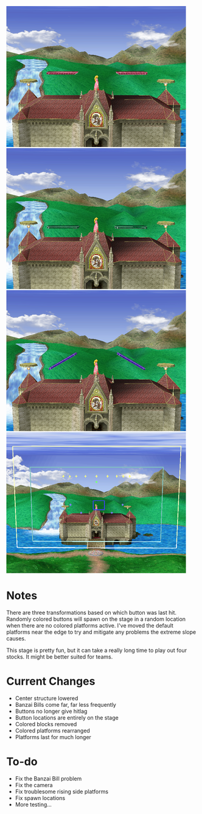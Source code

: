 ![v0.8a](red.png "v0.8a")
![v0.8a](green.png "v0.8a")
![v0.8a](blue.png "v0.8a")
![v0.8a](bounds.png "v0.8a")

# Notes
There are three transformations based on which button was last hit. Randomly colored buttons will spawn on the stage in a random location when there are no colored platforms active. I've moved the default platforms near the edge to try and mitigate any problems the extreme slope causes.

This stage is pretty fun, but it can take a really long time to play out four stocks. It might be better suited for teams.

# Current Changes
* Center structure lowered
* Banzai Bills come far, far less frequently
* Buttons no longer give hitlag
* Button locations are entirely on the stage
* Colored blocks removed
* Colored platforms rearranged
* Platforms last for much longer

# To-do
* Fix the Banzai Bill problem
* Fix the camera
* Fix troublesome rising side platforms
* Fix spawn locations
* More testing...